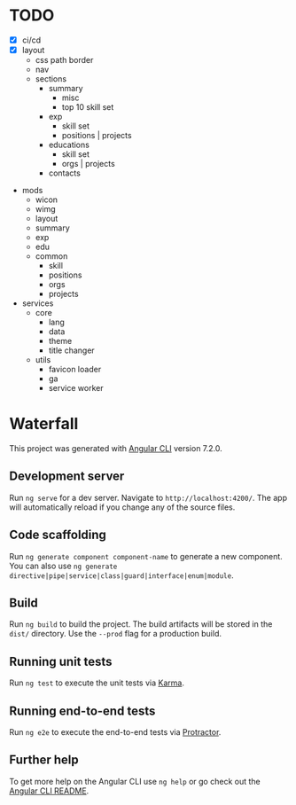 # TODO

- [x] ci/cd
- [x] layout
  - css path border
  - nav
  - sections
    - summary
      - misc
      - top 10 skill set
    - exp
      - skill set
      - positions | projects
    - educations
      - skill set
      - orgs | projects
    - contacts
- mods
  - wicon
  - wimg
  - layout
  - summary
  - exp
  - edu
  - common
    - skill
    - positions
    - orgs
    - projects
- services
  - core
    - lang
    - data
    - theme
    - title changer
  - utils
    - favicon loader
    - ga
    - service worker

# Waterfall

This project was generated with [Angular CLI](https://github.com/angular/angular-cli) version 7.2.0.

## Development server

Run `ng serve` for a dev server. Navigate to `http://localhost:4200/`. The app will automatically reload if you change any of the source files.

## Code scaffolding

Run `ng generate component component-name` to generate a new component. You can also use `ng generate directive|pipe|service|class|guard|interface|enum|module`.

## Build

Run `ng build` to build the project. The build artifacts will be stored in the `dist/` directory. Use the `--prod` flag for a production build.

## Running unit tests

Run `ng test` to execute the unit tests via [Karma](https://karma-runner.github.io).

## Running end-to-end tests

Run `ng e2e` to execute the end-to-end tests via [Protractor](http://www.protractortest.org/).

## Further help

To get more help on the Angular CLI use `ng help` or go check out the [Angular CLI README](https://github.com/angular/angular-cli/blob/master/README.md).

